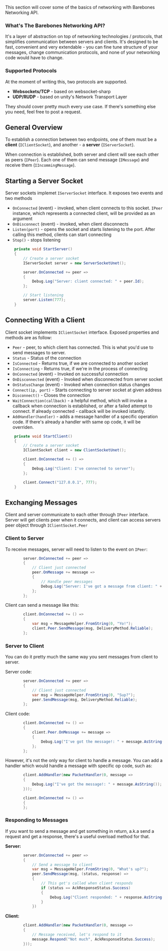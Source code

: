 This section will cover some of the basics of networking with Barebones Networking API.

### What's The Barebones Networking API?
It's a layer of abstraction on top of networking technologies / protocols, that simplifies communication between servers and clients. It's designed to be fast, convenient and very extendable - you can fine tune structure of your messages, change communication protocols, and none of your networking code would have to change.

### Supported Protocols
At the moment of writing this, two protocols are supported.
* **Websockets/TCP** - based on websocket-sharp
* **UDP/RUDP** - based on unity's Network Transport Layer

They should cover pretty much every use case. If there's something else you need, feel free to post a request.

## General Overview
To establish a connection between two endpoints, one of them must be a **client** (`IClientSocket`), and another - a **server** (`IServerSocket`). 

When connection is established, both server and client will see each other as peers (`IPeer`). Each one of them can send message (`IMessage`) and receive them (`IIncommingMessage`).

## Starting a Server Socket 
Server sockets implemet `IServerSocket` interface. It exposes two events and two methods
* `OnConnected` (event) - invoked, when client connects to this socket. `IPeer` instance, which represents a connected client, will be provided as an argument
* `OnDisconnect` (event) - invoked, when client disconnects
* `Listen(port)` - opens the socket and starts listening to the port. After calling this method, clients can start connecting
* `Stop()` - stops listening

``` C#
    private void StartServer()
    {
        // Create a server socket
        IServerSocket server = new ServerSocketUnet();

        server.OnConnected += peer =>
        {
            Debug.Log("Server: client connected: " + peer.Id);
        };

        // Start listening
        server.Listen(777);
    }
```

## Connecting With a Client
Client socket implements `IClientSocket` interface. Exposed properties and methods are as follow:

* `Peer` - peer, to which client has connected. This is what you'd use to send messages to server.
* `Status` - Status of the connection
* `IsConnected` - Returns true, if we are connected to another socket
* `IsConnecting` - Returns true, if we're in the process of connecting
* `OnConnected` (event) - Invoked on successful connection
* `OnDisconnected` (event) - Invoked when disconnected from server socket
* `OnStatusChange` (event) - Invoked when connection status changes
* `Connect(ip, port)` - Starts connecting to server socket at given address
* `Disconnect()` - Closes the connection
* `WaitConnection(callback)` - a helpful method, which will invoke a callback when connection is established, or after a failed attempt to connect. If already connected - callback will be invoked istantly.
* `AddHandler(handler)` - adds a message handler of a specific operation code. If there's already a handler with same op code, it will be overriden.

``` C#
    private void StartClient()
    {
        // Create a server socket
        IClientSocket client = new ClientSocketUnet();

        client.OnConnected += () =>
        {
            Debug.Log("Client: I've connected to server");
        };

        client.Connect("127.0.0.1", 777);
    }
```
 
## Exchanging Messages

Client and server communicate to each other through `IPeer` interface. 
Server will get clients peer when it connects, and client can access servers peer object through `IClientSocket.Peer`

### Client to Server
To receive messages, server will need to listen to the event on `IPeer`:

``` C#
        server.OnConnected += peer =>
        {
            // Client just connected
            peer.OnMessage += message =>
            {
                // Handle peer messages
                Debug.Log("Server: I've got a message from client: " + message.AsString());
            };
        };
```

Client can send a message like this:

``` C#
        client.OnConnected += () =>
        {
            var msg = MessageHelper.FromString(0, "Yo!");
            client.Peer.SendMessage(msg, DeliveryMethod.Reliable);
        };
```

### Server to Client

You can do it pretty much the same way you sent messages from client to server. 

Server code:
``` C#
        server.OnConnected += peer =>
        {
            // Client just connected
            var msg = MessageHelper.FromString(0, "Sup?");
            peer.SendMessage(msg, DeliveryMethod.Reliable);
        };
```

Client code:

``` C#
        client.OnConnected += () =>
        {
            client.Peer.OnMessage += message =>
            {
                Debug.Log("I've got the message!: " + message.AsString());
            };
        };
```

However, it's not the only way for client to handle a message. You can add a handler which would handle a message with specific op code, such as:

``` C#
        client.AddHandler(new PacketHandler(0, message =>
        {
            Debug.Log("I've got the message!: " + message.AsString());
        }));

        client.OnConnected += () =>
        {
        };
```

### Responding to Messages

If you want to send a message and get something in return, a.k.a send a request and get a response, there's a useful overload method for that.

**Server:** 
``` C#
        server.OnConnected += peer =>
        {
            // Send a message to client
            var msg = MessageHelper.FromString(0, "What's up?");
            peer.SendMessage(msg, (status, response) =>
            {
                // This get's called when client responds
                if (status == AckResponseStatus.Success)
                {
                    Debug.Log("Client responded: " + response.AsString());
                }
            })
```

**Client:**
``` C#
        client.AddHandler(new PacketHandler(0, message =>
        {
            // Message received, let's respond to it
            message.Respond("Not much", AckResponseStatus.Success);
        }));
```